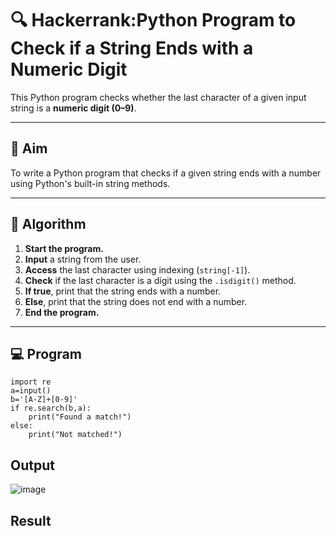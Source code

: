 # 🔍 Hackerrank:Python Program to Check if a String Ends with a Numeric Digit

This Python program checks whether the last character of a given input string is a **numeric digit (0–9)**.

---

## 🎯 Aim

To write a Python program that checks if a given string ends with a number using Python's built-in string methods.

---

## 🧠 Algorithm

1. **Start the program.**
2. **Input** a string from the user.
3. **Access** the last character using indexing (`string[-1]`).
4. **Check** if the last character is a digit using the `.isdigit()` method.
5. **If true**, print that the string ends with a number.
6. **Else**, print that the string does not end with a number.
7. **End the program.**

---

## 💻  Program
```
import re
a=input()
b='[A-Z]+[0-9]'
if re.search(b,a):
    print("Found a match!")
else:
    print("Not matched!")

```

## Output
![image](https://github.com/user-attachments/assets/54da6d07-661e-4b4c-94cc-2f0c3f0605f6)


## Result
